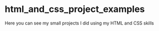 # html_and_css_project_examples
Here you can see my small projects I did using my HTML and  CSS skills
